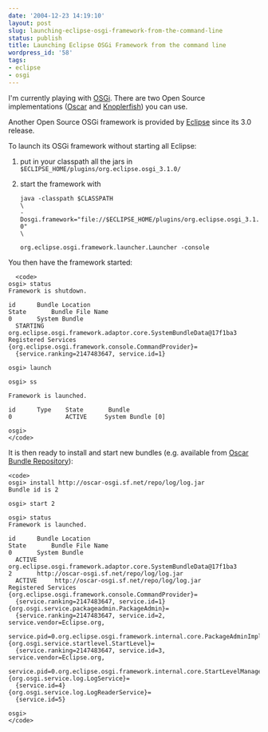 ```yaml
---
date: '2004-12-23 14:19:10'
layout: post
slug: launching-eclipse-osgi-framework-from-the-command-line
status: publish
title: Launching Eclipse OSGi Framework from the command line
wordpress_id: '58'
tags:
- eclipse
- osgi
---
```


I'm currently playing with [OSGi](http://osgi.org/). There are two Open Source implementations ([Oscar](http://oscar.objectweb.org/) and [Knoplerfish](http://www.knopflerfish.org/)) you can use.  

Another Open Source OSGi framework is provided by [Eclipse](http://eclipse.org) since its 3.0 release.




To launch its OSGi framework without starting all Eclipse:





  
  1. put in your classpath all the jars in `$ECLIPSE_HOME/plugins/org.eclipse.osgi_3.1.0/`

  
  2. start the framework with

    
    
      <code><verbatim>java -classpath $CLASSPATH \ 
    -Dosgi.framework="file://$ECLIPSE_HOME/plugins/org.eclipse.osgi_3.1.0" \  
    org.eclipse.osgi.framework.launcher.Launcher -console</verbatim>
    </code>
    






You then have the framework started:

    
    
      <code>
    osgi> status
    Framework is shutdown.
    
    id      Bundle Location
    State       Bundle File Name
    0       System Bundle
      STARTING    org.eclipse.osgi.framework.adaptor.core.SystemBundleData@17f1ba3
    Registered Services
    {org.eclipse.osgi.framework.console.CommandProvider}=
      {service.ranking=2147483647, service.id=1}
    
    osgi> launch
    
    osgi> ss
    
    Framework is launched.
    
    id      Type    State       Bundle
    0               ACTIVE     System Bundle [0]
    
    osgi>
    </code>
    



It is then ready to install and start new bundles (e.g. available from [Oscar Bundle Repository](http://oscar-osgi.sourceforge.net/repo/repository.xml)):

    
    
    <code>
    osgi> install http://oscar-osgi.sf.net/repo/log/log.jar
    Bundle id is 2
    
    osgi> start 2
    
    osgi> status
    Framework is launched.
    
    id      Bundle Location
    State       Bundle File Name
    0       System Bundle
      ACTIVE     org.eclipse.osgi.framework.adaptor.core.SystemBundleData@17f1ba3
    2       http://oscar-osgi.sf.net/repo/log/log.jar
      ACTIVE     http://oscar-osgi.sf.net/repo/log/log.jar
    Registered Services
    {org.eclipse.osgi.framework.console.CommandProvider}=
      {service.ranking=2147483647, service.id=1}
    {org.osgi.service.packageadmin.PackageAdmin}=
      {service.ranking=2147483647, service.id=2, service.vendor=Eclipse.org,   
       service.pid=0.org.eclipse.osgi.framework.internal.core.PackageAdminImpl}
    {org.osgi.service.startlevel.StartLevel}=
      {service.ranking=2147483647, service.id=3, service.vendor=Eclipse.org, 
       service.pid=0.org.eclipse.osgi.framework.internal.core.StartLevelManager}
    {org.osgi.service.log.LogService}=
      {service.id=4}
    {org.osgi.service.log.LogReaderService}=
      {service.id=5}
    
    osgi>
    </code>
    
